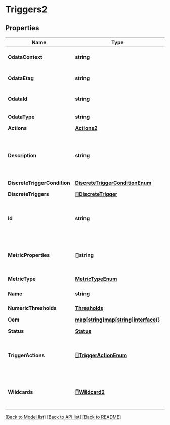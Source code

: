 # Triggers2

## Properties
Name | Type | Description | Notes
------------ | ------------- | ------------- | -------------
**OdataContext** | **string** | The OData description of a payload. | [optional] 
**OdataEtag** | **string** | The current ETag of the resource. | [optional] 
**OdataId** | **string** | The unique identifier for a resource. | 
**OdataType** | **string** | The type of a resource. | 
**Actions** | [**Actions2**](Actions_2.md) |  | [optional] 
**Description** | **string** | Provides a description of this resource and is used for commonality  in the schema definitions. | [optional] 
**DiscreteTriggerCondition** | [**DiscreteTriggerConditionEnum**](DiscreteTriggerConditionEnum.md) |  | [optional] 
**DiscreteTriggers** | [**[]DiscreteTrigger**](DiscreteTrigger.md) | List of discrete triggers. | [optional] 
**Id** | **string** | Uniquely identifies the resource within the collection of like resources. | 
**MetricProperties** | **[]string** | A collection of URI for the properties on which this metric definition is defined. | [optional] 
**MetricType** | [**MetricTypeEnum**](MetricTypeEnum.md) |  | [optional] 
**Name** | **string** | The name of the resource or array element. | 
**NumericThresholds** | [**Thresholds**](Thresholds.md) |  | [optional] 
**Oem** | [**map[string]map[string]interface{}**](map[string]interface{}.md) | Oem extension object. | [optional] 
**Status** | [**Status**](Status.md) |  | [optional] 
**TriggerActions** | [**[]TriggerActionEnum**](TriggerActionEnum.md) | This property specifies the actions to perform when the trigger occurs. | [optional] 
**Wildcards** | [**[]Wildcard2**](Wildcard_2.md) | Wildcards used to replace values in MetricProperties array property. | [optional] 

[[Back to Model list]](../README.md#documentation-for-models) [[Back to API list]](../README.md#documentation-for-api-endpoints) [[Back to README]](../README.md)


